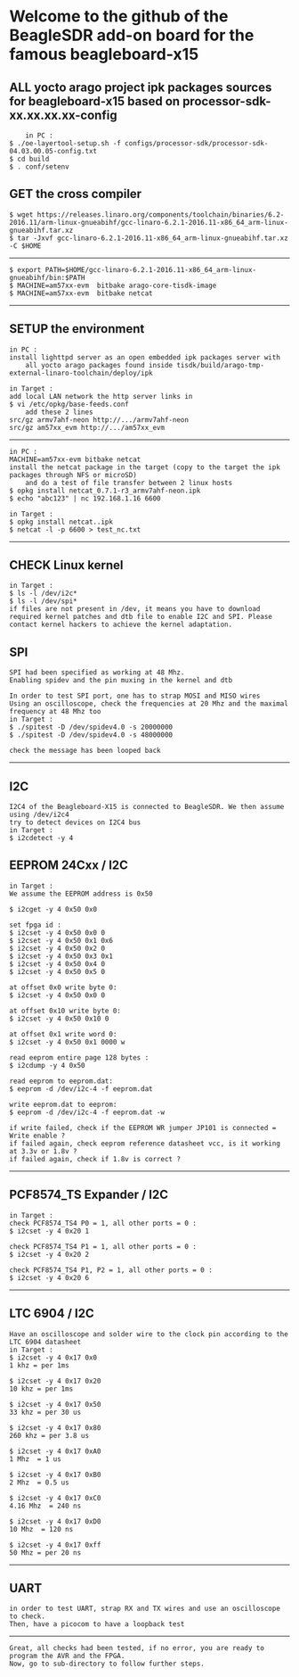 

# Welcome to the github of the BeagleSDR add-on board for the famous beagleboard-x15

## ALL yocto arago project ipk packages sources for beagleboard-x15 based on processor-sdk-xx.xx.xx.xx-config
        in PC :
	$ ./oe-layertool-setup.sh -f configs/processor-sdk/processor-sdk-04.03.00.05-config.txt
	$ cd build
	$ . conf/setenv
	
## GET the cross compiler 
	$ wget https://releases.linaro.org/components/toolchain/binaries/6.2-2016.11/arm-linux-gnueabihf/gcc-linaro-6.2.1-2016.11-x86_64_arm-linux-gnueabihf.tar.xz
	$ tar -Jxvf gcc-linaro-6.2.1-2016.11-x86_64_arm-linux-gnueabihf.tar.xz -C $HOME
--------
	$ export PATH=$HOME/gcc-linaro-6.2.1-2016.11-x86_64_arm-linux-gnueabihf/bin:$PATH
	$ MACHINE=am57xx-evm  bitbake arago-core-tisdk-image
	$ MACHINE=am57xx-evm  bitbake netcat

--------
## SETUP the environment
	in PC :
 	install lighttpd server as an open embedded ipk packages server with
        all yocto arago packages found inside tisdk/build/arago-tmp-external-linaro-toolchain/deploy/ipk

	in Target :
 	add local LAN network the http server links in
 	$ vi /etc/opkg/base-feeds.conf
        add these 2 lines
  	src/gz armv7ahf-neon http://.../armv7ahf-neon
  	src/gz am57xx_evm http://.../am57xx_evm

------

	in PC :
	MACHINE=am57xx-evm bitbake netcat
	install the netcat package in the target (copy to the target the ipk packages through NFS or microSD) 
        and do a test of file transfer between 2 linux hosts
	$ opkg install netcat_0.7.1-r3_armv7ahf-neon.ipk
	$ echo "abc123" | nc 192.168.1.16 6600

	in Target :
	$ opkg install netcat..ipk
	$ netcat -l -p 6600 > test_nc.txt

------

## CHECK Linux kernel

	in Target :
	$ ls -l /dev/i2c*
	$ ls -l /dev/spi*
	if files are not present in /dev, it means you have to download required kernel patches and dtb file to enable I2C and SPI. Please contact kernel hackers to achieve the kernel adaptation.
	

## SPI 

	SPI had been specified as working at 48 Mhz.
	Enabling spidev and the pin muxing in the kernel and dtb

	In order to test SPI port, one has to strap MOSI and MISO wires
	Using an oscilloscope, check the frequencies at 20 Mhz and the maximal frequency at 48 Mhz too
	in Target :
	$ ./spitest -D /dev/spidev4.0 -s 20000000
	$ ./spitest -D /dev/spidev4.0 -s 48000000
	
	check the message has been looped back

------

## I2C

	I2C4 of the Beagleboard-X15 is connected to BeagleSDR. We then assume using /dev/i2c4
	try to detect devices on I2C4 bus
	in Target :
	$ i2cdetect -y 4

## EEPROM 24Cxx / I2C
	in Target :
	We assume the EEPROM address is 0x50

	$ i2cget -y 4 0x50 0x0 

	set fpga id :
	$ i2cset -y 4 0x50 0x0 0
	$ i2cset -y 4 0x50 0x1 0x6
	$ i2cset -y 4 0x50 0x2 0
	$ i2cset -y 4 0x50 0x3 0x1
	$ i2cset -y 4 0x50 0x4 0
	$ i2cset -y 4 0x50 0x5 0

	at offset 0x0 write byte 0:
	$ i2cset -y 4 0x50 0x0 0

	at offset 0x10 write byte 0:
	$ i2cset -y 4 0x50 0x10 0

	at offset 0x1 write word 0:
	$ i2cset -y 4 0x50 0x1 0000 w

	read eeprom entire page 128 bytes :
	$ i2cdump -y 4 0x50
	
	read eeprom to eeprom.dat:
	$ eeprom -d /dev/i2c-4 -f eeprom.dat

	write eeprom.dat to eeprom:
	$ eeprom -d /dev/i2c-4 -f eeprom.dat -w

	if write failed, check if the EEPROM WR jumper JP101 is connected = Write enable ?
	if failed again, check eeprom reference datasheet vcc, is it working at 3.3v or 1.8v ?
	if failed again, check if 1.8v is correct ?


------

## PCF8574_TS Expander / I2C
	in Target :
	check PCF8574_TS4 P0 = 1, all other ports = 0 :
	$ i2cset -y 4 0x20 1

	check PCF8574_TS4 P1 = 1, all other ports = 0 :
	$ i2cset -y 4 0x20 2

	check PCF8574_TS4 P1, P2 = 1, all other ports = 0 :
	$ i2cset -y 4 0x20 6

------

## LTC 6904 / I2C

	Have an oscilloscope and solder wire to the clock pin according to the LTC 6904 datasheet
	in Target :
	$ i2cset -y 4 0x17 0x0
	1 khz = per 1ms

	$ i2cset -y 4 0x17 0x20
	10 khz = per 1ms

	$ i2cset -y 4 0x17 0x50
	33 khz = per 30 us

	$ i2cset -y 4 0x17 0x80
	260 khz = per 3.8 us

	$ i2cset -y 4 0x17 0xA0
	1 Mhz  = 1 us

	$ i2cset -y 4 0x17 0xB0
	2 Mhz  = 0.5 us

	$ i2cset -y 4 0x17 0xC0
	4.16 Mhz  = 240 ns

	$ i2cset -y 4 0x17 0xD0
	10 Mhz  = 120 ns

	$ i2cset -y 4 0x17 0xff
	50 Mhz = per 20 ns

------

## UART

	in order to test UART, strap RX and TX wires and use an oscilloscope to check.
	Then, have a picocom to have a loopback test 

------

	Great, all checks had been tested, if no error, you are ready to program the AVR and the FPGA. 
	Now, go to sub-directory to follow further steps.
